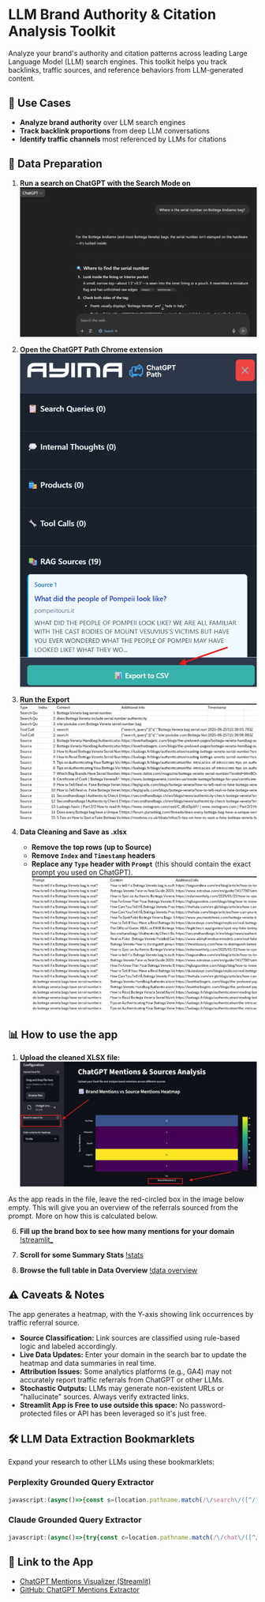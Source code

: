 # LLM Brand Authority \& Citation Analysis Toolkit

Analyze your brand's authority and citation patterns across leading Large Language Model (LLM) search engines. This toolkit helps you track backlinks, traffic sources, and reference behaviors from LLM-generated content.

## 🚀 Use Cases

- **Analyze brand authority** over LLM search engines
- **Track backlink proportions** from deep LLM conversations
- **Identify traffic channels** most referenced by LLMs for citations


## 📝 Data Preparation

1. **Run a search on ChatGPT with the Search Mode on**  
![ChatGPT Search Example](https://github.com/simodepth96/ChatGPT-Mentions-Extractor/blob/main/images/chatgpt_search_1.png?raw=true)


2. **Open the ChatGPT Path Chrome extension**
![ChatGPT Path](https://github.com/simodepth96/ChatGPT-Mentions-Extractor/blob/main/images/chatgpt_path_extension_2.png)

3. **Run the Export**
![ChatGPT export](https://github.com/simodepth96/ChatGPT-Mentions-Extractor/blob/main/images/export_raw_3.jpg)

4. **Data Cleaning and Save as .xlsx**
   - **Remove the top rows (up to Source)**
   - **Remove `Index` and `Timestamp` headers**
   - **Replace any `Type` header with `Prompt`** (this should contain the exact prompt you used on ChatGPT).
![ChatGPT export](https://github.com/simodepth96/ChatGPT-Mentions-Extractor/blob/main/images/export_finesse_4.jpg)


## 📊 How to use the app

1. **Upload the cleaned XLSX file:**
![Streamlit](https://github.com/simodepth96/ChatGPT-Mentions-Extractor/blob/main/images/streamlit_app_no_search_box_%25.jpg)

As the app reads in the file, leave the red-circled box in the image below empty. This will give you an overview of the referrals sourced from the prompt. More on how this is calculated below.

6. **Fill up the brand box to see how many mentions for your domain**
[!streamlit_](https://github.com/simodepth96/ChatGPT-Mentions-Extractor/blob/main/images/streamlit_app_6.jpg)

7. **Scroll for some Summary Stats**
[!stats](https://github.com/simodepth96/ChatGPT-Mentions-Extractor/blob/main/images/streamlit_app_summary_stats_7.jpg)

8. **Browse the full table in Data Overview**
[!data overview](https://github.com/simodepth96/ChatGPT-Mentions-Extractor/blob/main/images/strealit_app_data_over_8.jpg)


## ⚠️ Caveats \& Notes

The app generates a heatmap, with the Y-axis showing link occurrences by traffic referral source.
- **Source Classification:**
Link sources are classified using rule-based logic and labeled accordingly.
- **Live Data Updates:**
Enter your domain in the search bar to update the heatmap and data summaries in real time.
- **Attribution Issues:**
Some analytics platforms (e.g., GA4) may not accurately report traffic referrals from ChatGPT or other LLMs.
- **Stochastic Outputs:**
LLMs may generate non-existent URLs or "hallucinate" sources. Always verify extracted links.
- **Streamlit App is Free to use outside this space:**
  No password-protected files or API has been leveraged so it's just free.


## 🛠️ LLM Data Extraction Bookmarklets

Expand your research to other LLMs using these bookmarklets:

### Perplexity Grounded Query Extractor

```javascript
javascript:(async()=>{const s=(location.pathname.match(/\/search\/([^/?#]+)/)||[])[1];if(s){const t=Date.now();const q=`with_parent_info=1&with_schematized_response=1&from_first=1&version=2.18&source=default&limit=100&offset=0&supported_block_use_cases=answer_modes&supported_block_use_cases=media_items&supported_block_use_cases=knowledge_cards&supported_block_use_cases=inline_knowledge_cards&_t=${t}`;const r=await fetch(`/rest/thread/${s}?${q}`,{credentials:'include',cache:'no-cache'});if(r.ok){const d=await r.json(),u=URL.createObjectURL(new Blob([JSON.stringify(d,null,2)]));Object.assign(document.createElement('a'),{href:u,download:`perplexity-${s}.json`}).click();setTimeout(()=>URL.revokeObjectURL(u),2e3);}}})();
```


### Claude Grounded Query Extractor

```javascript
javascript:(async()=>{try{const c=location.pathname.match(/\/chat\/([^/]+)/)?.[1];if(!c){alert('Open%20a%20Claude%20chat%20first');return;}const t=Date.now();const o=(await(await fetch(`/api/organizations?_t=${t}`,{credentials:'include',cache:'no-cache'})).json())[0].uuid;const j=await(await fetch(`/api/organizations/${o}/chat_conversations/${c}?tree=true&rendering_mode=messages&render_all_tools=true&_t=${t}`,{credentials:'include',cache:'no-cache'})).json();const u=URL.createObjectURL(new Blob([JSON.stringify(j,null,2)],{type:'application/json'}));Object.assign(document.createElement('a'),{href:u,download:`claude-${c}-rich.json`}).click();setTimeout(()=>URL.revokeObjectURL(u),2000);}catch(e){alert('Could%20not%20fetch%20rich%20conversation%20JSON');console.error(e);}})();
```


## 🔗 Link to the App 

- [ChatGPT Mentions Visualizer (Streamlit)](https://chatgpt-mentions-visualizer.streamlit.app/)
- [GitHub: ChatGPT Mentions Extractor](https://github.com/simodepth96/ChatGPT-Mentions-Extractor/blob/main/app.py)

